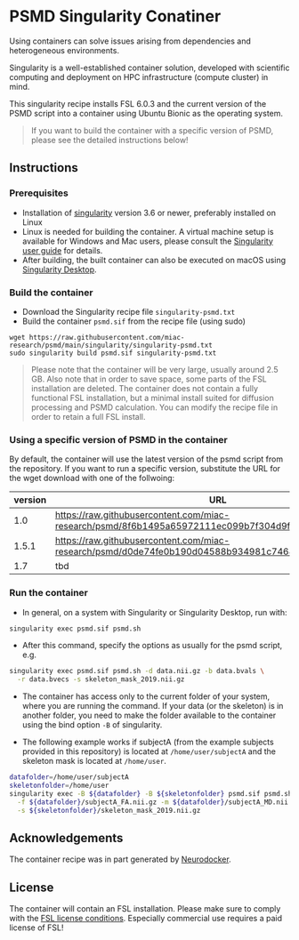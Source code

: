 # PSMD Singularity Conatiner

Using containers can solve issues arising from dependencies and heterogeneous environments.

Singularity is a well-established container solution, developed with scientific computing and deployment on HPC infrastructure (compute cluster) in mind.

This singularity recipe installs FSL 6.0.3 and the current version of the PSMD script into a container using Ubuntu Bionic as the operating system.

> If you want to build the container with a specific version of PSMD, please see the detailed instructions below!

## Instructions

### Prerequisites

- Installation of [singularity](https://sylabs.io) version 3.6 or newer, preferably installed on Linux
- Linux is needed for building the container. A virtual machine setup is available for Windows and Mac users, please consult the [Singularity user guide](https://sylabs.io/docs/) for details.
- After building, the built container can also be executed on macOS using [Singularity Desktop](https://sylabs.io/singularity-desktop-macos/).

### Build the container

- Download the Singularity recipe file `singularity-psmd.txt`
- Build the container `psmd.sif` from the recipe file (using sudo)

```
wget https://raw.githubusercontent.com/miac-research/psmd/main/singularity/singularity-psmd.txt
sudo singularity build psmd.sif singularity-psmd.txt
```

> Please note that the container will be very large, usually around 2.5 GB. Also note that in order to save space, some parts of the FSL installation are deleted. The container does not contain a fully functional FSL installation, but a minimal install suited for diffusion processing and PSMD calculation. You can modify the recipe file in order to retain a full FSL install.

### Using a specific version of PSMD in the container

By default, the container will use the latest version of the psmd script from the repository. If you want to run a specific version, substitute the URL for the wget download with one of the follwoing:

| version | URL |
| ---     | --- |
| 1.0     | https://raw.githubusercontent.com/miac-research/psmd/8f6b1495a65972111ec099b7f304d9f3954bd983/psmd.sh | 
| 1.5.1   | https://raw.githubusercontent.com/miac-research/psmd/d0de74fe0b190d04588b934981c7464334f83b9f/psmd.sh |
| 1.7     | tbd |


### Run the container

- In general, on a system with Singularity or Singularity Desktop, run with:

```bash
singularity exec psmd.sif psmd.sh
```

- After this command, specify the options as usually for the psmd script, e.g.

```bash
singularity exec psmd.sif psmd.sh -d data.nii.gz -b data.bvals \
  -r data.bvecs -s skeleton_mask_2019.nii.gz 
```

- The container has access only to the current folder of your system, where you are running the command. If your data (or the skeleton) is in another folder, you need to make the folder available to the container using the bind option `-B` of singularity.

- The following example works if subjectA (from the example subjects provided in this repository) is located at `/home/user/subjectA` and the skeleton mask is located at `/home/user`.

```bash
datafolder=/home/user/subjectA
skeletonfolder=/home/user
singularity exec -B ${datafolder} -B ${skeletonfolder} psmd.sif psmd.sh \
  -f ${datafolder}/subjectA_FA.nii.gz -m ${datafolder}/subjectA_MD.nii.gz \
  -s ${skeletonfolder}/skeleton_mask_2019.nii.gz
```

## Acknowledgements

The container recipe was in part generated by [Neurodocker](https://github.com/ReproNim/neurodocker).

## License

The container will contain an FSL installation. Please make sure to comply with the [FSL license conditions](https://fsl.fmrib.ox.ac.uk/fsl/fslwiki/Licence). Especially commercial use requires a paid license of FSL!